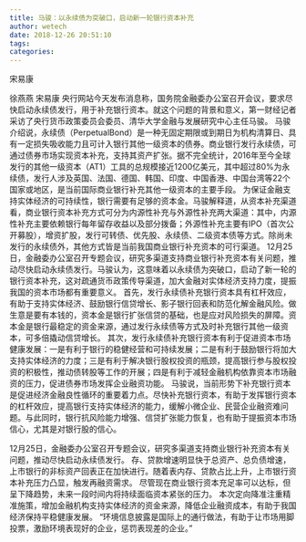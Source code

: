 ```yaml
---
title: 马骏：以永续债为突破口，启动新一轮银行资本补充
author: wetech
date: 2018-12-26 20:51:10
tags: 
categories: 
---
```

宋易康
<!-- more -->
徐燕燕
宋易康
央行网站今天发布消息称，国务院金融委办公室召开会议，要求尽快启动永续债发行，用于补充银行资本。就这个问题的背景和意义，第一财经记者采访了央行货币政策委员会委员、清华大学金融与发展研究中心主任马骏。
马骏介绍说，永续债（PerpetualBond）是一种无固定期限或到期日为机构清算日、具有一定损失吸收能力且可计入银行其他一级资本的债券。商业银行发行永续债，可通过债券市场实现资本补充，支持其资产扩张。据不完全统计，2016年至今全球发行的其他一级资本（AT1）工具的总规模接近1200亿美元，其中超过80%为永续债，发行人涉及英国、法国、德国、韩国、印度、中国香港、中国台湾等22个国家或地区，是当前国际商业银行补充其他一级资本的主要手段。
为保证金融支持实体经济的可持续性，银行需要有足够的资本金。马骏解释道，从资本补充渠道看，商业银行资本补充方式可分为内源性补充与外源性补充两大渠道：其中，内源性补充主要依赖银行每年留存收益以及部分拨备；外源性补充主要有IPO（首次公开募股），增资扩股，发行可转债、优先股、永续债、二级资本债等方式。除尚未发行的永续债外，其他方式皆是当前我国商业银行补充资本的可行渠道。
12月25日，金融委办公室召开专题会议，研究多渠道支持商业银行补充资本有关问题，推动尽快启动永续债发行。马骏认为，这意味着以永续债为突破口，启动了新一轮的银行资本补充，这对疏通货币政策传导渠道，加大金融对实体经济支持力度，提振我国的资本市场都有重要意义。
首先，发行永续债补充银行资本具有杠杆效应，有助于支持实体经济、鼓励银行信贷增长、影子银行回表和防范化解金融风险。做生意是要有本钱的，资本金是银行扩张信贷的基础，也是应对风险损失的屏障。资本金是银行最稳定的资金来源，通过发行永续债等方式及时补充银行其他一级资本，可多倍撬动信贷增长。
其次，发行永续债补充银行资本有利于促进资本市场健康发展：一是有利于银行的稳健经营和可持续发展；二是有利于鼓励银行将加大支持实体经济的力度；三是有利于解决银行股权投资的瓶颈，提高银行参与股权投资的积极性，推动债转股等工作的开展；四是有利于减轻金融机构依靠资本市场融资的压力，促进债券市场发挥企业融资功能。
马骏说，当前形势下补充银行资本是促进经济金融良性循环的重要着力点。尽快补充银行资本，有助于发挥银行资本的杠杆效应，提高银行支持实体经济的能力，缓解小微企业、民营企业融资难问题。与此同时，银行抗风险能力增强、信贷扩张能力恢复，也有助于提振资本市场信心，尤其是对银行股的信心。
 
 
12月25日，金融委办公室召开专题会议，研究多渠道支持商业银行补充资本有关问题，推动尽快启动永续债发行。
存、贷款增速明显快于总资产、总负债增速，上市银行的非标资产回表正在加快进行。随着表内存、贷款占比上升，上市银行资本补充压力凸显，触发再融资需求。
尽管现在商业银行资本充足率可以达标，但呈下降趋势，未来一段时间内将持续面临资本紧张的压力。
本次定向降准注重精准施策，增加金融机构支持实体经济的资金来源，降低企业融资成本，有助于我国经济保持平稳健康发展。
“环境信息披露是国际上的通行做法，有助于让市场用脚投票，激励环境表现好的企业，惩罚表现差的企业。”
